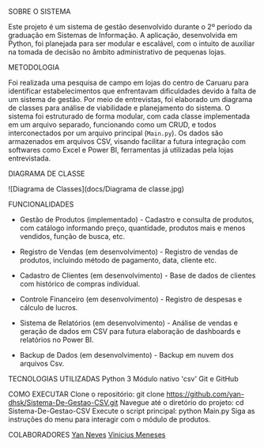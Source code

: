 SOBRE O SISTEMA

Este projeto é um sistema de gestão desenvolvido durante o 2º período da graduação em Sistemas de Informação. A aplicação, desenvolvida em Python, foi planejada para ser modular e escalável, com o intuito de auxiliar na tomada de decisão no âmbito administrativo de pequenas lojas.

METODOLOGIA

Foi realizada uma pesquisa de campo em lojas do centro de Caruaru para identificar estabelecimentos que enfrentavam dificuldades devido à falta de um sistema de gestão. Por meio de entrevistas, foi elaborado um diagrama de classes para análise de viabilidade e planejamento do sistema. O sistema foi estruturado de forma modular, com cada classe implementada em um arquivo separado, funcionando como um CRUD, e todos interconectados por um arquivo principal (`Main.py`). Os dados são armazenados em arquivos CSV, visando facilitar a futura integração com softwares como Excel e Power BI, ferramentas já utilizadas pela lojas entrevistada.

DIAGRAMA DE CLASSE

![Diagrama de Classes](docs/Diagrama de classe.jpg)


FUNCIONALIDADES

- Gestão de Produtos (implementado) - Cadastro e consulta de produtos, com catálogo informando preço, quantidade, produtos mais e menos vendidos, função de busca, etc.

- Registro de Vendas (em desenvolvimento) - Registro de vendas de produtos, incluindo método de pagamento, data, cliente etc.

- Cadastro de Clientes (em desenvolvimento) - Base de dados de clientes com histórico de compras individual.

- Controle Financeiro (em desenvolvimento) - Registro de despesas e cálculo de lucros.

- Sistema de Relatórios (em desenvolvimento) - Análise de vendas e geração de dados em CSV para futura elaboração de dashboards e relatórios no Power BI.

- Backup de Dados (em desenvolvimento) - Backup em nuvem dos arquivos Csv.

TECNOLOGIAS UTILIZADAS
    Python 3
    Módulo nativo 'csv'
    Git e GitHub

COMO EXECUTAR
    Clone o repositório:
    git clone https://github.com/yan-dhsk/Sistema-De-Gestao-CSV.git
    Navegue até o diretório do projeto:
    cd Sistema-De-Gestao-CSV
    Execute o script principal:
    python Main.py
    Siga as instruções do menu para interagir com o módulo de produtos.

COLABORADORES
[Yan Neves](https://github.com/yan-dhsk)
[Vinicius Meneses](https://github.com/viniciusmeneses-maker)
